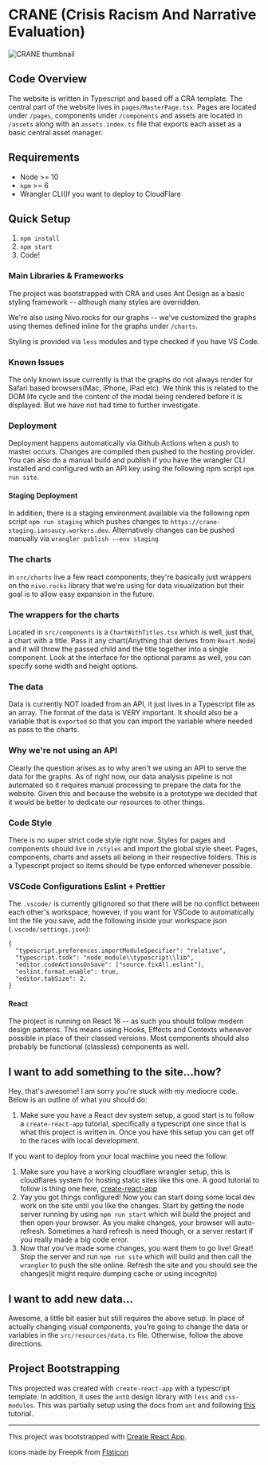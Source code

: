 # CRANE (Crisis Racism And Narrative Evaluation)

![CRANE thumbnail](https://github.com/CRANE-toolbox/covid-racism-tracker/blob/master/thumbnail.jpg?raw=true)

## Code Overview

The website is written in Typescript and based off a CRA template. The central part of the website lives in `pages/MasterPage.tsx`. Pages are located under `/pages`, components under `/components` and assets are located in `/assets` along with an `assets.index.ts` file that exports each asset as a basic central asset manager. 

## Requirements

- Node >= 10
- `npm` >= 6
- Wrangler CLI(If you want to deploy to CloudFlare

## Quick Setup
1. `npm install`
2. `npm start`
3.  Code!

### Main Libraries & Frameworks

The project was bootstrapped with CRA and uses Ant Design as a basic styling framework -- although many styles are overridden. 

We're also using Nivo.rocks for our graphs -- we've customized the graphs using themes defined inline for the graphs under `/charts`.

Styling is provided via `less` modules and type checked if you have VS Code.

### Known Issues

The only known issue currently is that the graphs do not always render for Safari based browsers(Mac, iPhone, iPad etc). We think this is related to the DOM life cycle and the content of the modal being 
rendered before it is displayed. But we have not had time to further investigate. 


### Deployment
Deployment happens automatically via Github Actions when a push to master occurs. Changes are compiled then pushed to the hosting provider. You can also do a manual build and publish if you have the wrangler CLI installed and configured with an API key using the following npm script `npm run site`.
#### Staging Deployment
In addition, there is a staging environment available via the following npm script `npm run staging` which pushes changes to `https://crane-staging.iansaucy.workers.dev`. Alternatively changes can be pushed manually via `wrangler publish --env staging`

### The charts
in `src/charts` live a few react components, they're basically just wrappers on the `nivo.rocks` library that we're using for data visualization but their goal is to allow easy expansion in the future.

### The wrappers for the charts
Located in `src/components` is a `ChartWithTitles.tsx` which is well, just that, a chart with a title. Pass it any chart(Anything that derives from `React.Node`) and it will throw the passed child and the title together into a single component. Look at the interface for the optional params as well, you can specify some width and height options.

### The data

Data is currently NOT loaded from an API, it just lives in a Typescript file as an array. The format of the data is VERY important. It should also be a variable that is `exported` so that you can import the variable where needed as pass to the charts.

### Why we're not using an API

Clearly the question arises as to why aren't we using an API to serve the data for the graphs. As of right now, our data analysis pipeline is not automated so it requires manual processing to prepare the data for the website. Given this and because the website is a prototype we decided that it would be better to dedicate our resources to other things.

### Code Style
There is no super strict code style right now. Styles for pages and components should live in `/styles` and import the global style sheet. Pages, components, charts and assets all belong in their respective folders. This is a Typescript project so items should be type enforced whenever possible.

### VSCode Configurations Eslint + Prettier
The `.vscode/` is currently gitignored so that there will be no conflict between each other's workspace; however, if you want for VSCode to automatically lint the file you save, add the following inside your workspace json (`.vscode/settings.json`):
```
{
  "typescript.preferences.importModuleSpecifier": "relative",
  "typescript.tsdk": "node_module\\typescript\\lib",
  "editor.codeActionsOnSave": ["source.fixAll.eslint"],
  "eslint.format.enable": true,
  "editor.tabSize": 2,
}
```
#### React 

The project is running on React 16 -- as such you should follow modern design patterns. This means using Hooks, Effects and Contexts whenever possible in place of their classed versions. Most components should also probably be functional (classless) components as well.

## I want to add something to the site...how?

Hey, that's awesome! I am sorry you're stuck with my mediocre code. Below is an outline of what you should do:

1. Make sure you have a React dev system setup, a good start is to follow a `create-react-app` tutorial, specifically a typescript one since that is what this project is written in. Once you have this setup you can get off to the races with local development. 

If you want to deploy from your local machine you need the follow: 

1. Make sure you have a working cloudflare wrangler setup, this is cloudflares system for hosting static sites like this one. A good tutorial to follow is thing one here, [create-react-app](https://developers.cloudflare.com/workers/tutorials/deploy-a-react-app)
2. Yay you got things configured! Now you can start doing some local dev work on the site until you like the changes. Start by getting the node server running by using `npm run start` which will build the project and then open your browser. As you make changes, your browser will auto-refresh. Sometimes a hard refresh is need though, or a server restart if you really made a big code error.
3. Now that you've made some changes, you want them to go live! Great! Stop the server and run `npm run site` which will build and then call the `wrangler` to push the site online. Refresh the site and you should see the changes(it might require dumping cache or using incognito)

## I want to add new data...

Awesome, a little bit easier but still requires the above setup. In place of actually changing visual components, you're going to change the data or variables in the `src/resources/data.ts` file. Otherwise, follow the above directions.


## Project Bootstrapping

This projected was created with `create-react-app` with a typescript template. In addition, it uses the `antD` design library with `less` and `css-modules`. This was partially setup using the docs from `ant` and following [this](https://www.aleksandrhovhannisyan.com/blog/dev/how-to-set-up-react-typescript-ant-design-less-css-modules-and-eslint/) tutorial.

---
This project was bootstrapped with [Create React App](https://github.com/facebook/create-react-app).

Icons made by Freepik from [Flaticon](www.flaticon.com)
